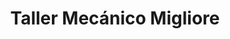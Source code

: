 ---
title: "Taller Mecánico Migliore"
url: /cruz-del-eje/taller-mecanico-migliore/
shop: Autowerkstatt
---